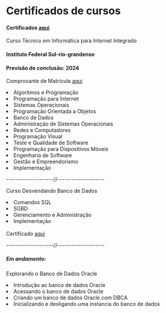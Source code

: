 # Certificados de cursos

<h4>
Certificados <a href="https://drive.google.com/drive/folders/1XY3ewq-zKanyI1XjKBd7_7qcl2Pxjnhr?usp=share_link"> aqui </a>
</h4>

Curso Técnico em Informática para Internet Integrado

<h4>Instituto Federal Sul-rio-grandense</h4>

<h4>Previsão de conclusão: 2024</h4>

Comprovante de Matrícula <a href="https://docs.google.com/document/d/1V-KKUZG-tpFsYPs3ph_9zjeToVUoTW39u1h6UQqcRWM/edit?usp=sharing"> aqui </a>

<li>Algoritmos e Programação</li>
<li>Programação para Internet</li>
<li>Sistemas Operacionais</li>
<li>Programação Orientada a Objetos</li>
<li>Banco de Dados</li>
<li>Administração de Sistemas Operacionais</li>
<li>Redes e Computadores</li>
<li>Programação Visual</li>
<li>Teste e Qualidade de Software</li>
<li>Programação para Dispositivos Móveis</li>
<li>Engenharia de Software</li>
<li>Gestão e Empreendorismo</li>
<li>Implementação</li>

<p>
--------------------//--------------------
</p>

Curso Desvendando Banco de Dados
<br>
<li>Comandos SQL</li>
<li>SGBD</li>
<li>Gerenciamento e Administração</li>
<li>Implementação</li>
<br>
Certificado <a href="https://docs.google.com/document/d/18ng5TMvwCHsQkWc7LoGQruJzndEVSUejmwOw8W1PD3k/edit?usp=sharing"> aqui </a>

<p>
--------------------//--------------------
</p>

<h5>Em andamento:</h5>

Explorando o Banco de Dados Oracle

<li>Introdução ao banco de dados Oracle</li>
<li>Acessando o banco de dados Oracle</li>
<li>Criando um banco de dados Oracle com DBCA</li>
<li>Inicializando e desligando uma instancia do banco de dados</li>
